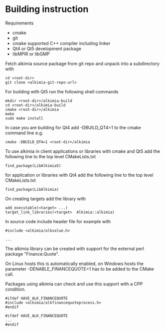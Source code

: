 # Building instruction

Requirements
* cmake
* git
* cmake supported C++ compiler including linker
* Qt4 or Qt5 development package
* libMPIR or libGMP

Fetch alkimia source package from git repo and unpack into a subdirectory with

    cd <root-dir>
    git clone <alkimia-git-repo-url>


For building with Qt5 run the following shell commands

    mkdir <root-dir>/alkimia-build
    cd <root-dir>/alkimia-build
    cmake <root-dir>/alkimia
    make
    sudo make install


In case you are building for Qt4 add -DBUILD_QT4=1 to the cmake command line e.g.

    cmake -DBUILD_QT4=1 <root-dir>/alkimia


To use alkimia in client applications or libraries with cmake and Qt5 add the following line to the top level CMakeLists.txt

    find_package(LibAlkimia5)


for application or libraries with Qt4 add the following line to the top level CMakeLists.txt

    find_package(LibAlkimia)


On creating targets add the library with

    add_executable(<target> ...)
    target_link_libraries(<target>  Alkimia::alkimia)


In source code include header file for example with

    #include <alkimia/alkvalue.h>

    ...

The alkimia library can be created with support for the external perl package "Finance:Quote".

On Linux hosts this is automatically enabled, on Windows hosts the parameter -DENABLE_FINANCEQUOTE=1 has to be added to the CMake call.

Packages using alkimia can check and use this support with a CPP condition.

    #ifdef HAVE_ALK_FINANCEQUOTE
    #include <alkimia/alkfinancequoteprocess.h>
    #endif

    #ifdef HAVE_ALK_FINANCEQUOTE
    ...
    #endif

